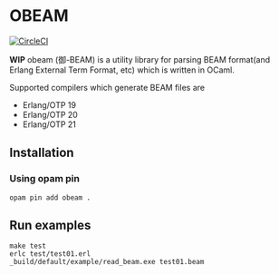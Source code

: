# OBEAM

[![CircleCI](https://circleci.com/gh/yutopp/obeam.svg?style=svg)](https://circleci.com/gh/yutopp/obeam)

**WIP**
obeam (御-BEAM) is a utility library for parsing BEAM format(and Erlang External Term Format, etc) which is written in OCaml.

Supported compilers which generate BEAM files are

- Erlang/OTP 19
- Erlang/OTP 20
- Erlang/OTP 21

## Installation
### Using opam pin

```
opam pin add obeam .
```

## Run examples

```
make test
erlc test/test01.erl
_build/default/example/read_beam.exe test01.beam
```
